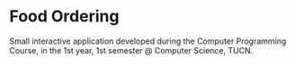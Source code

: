 # Food Ordering

Small interactive application developed during the Computer Programming Course, in the 1st year, 1st semester @ Computer Science, TUCN.
